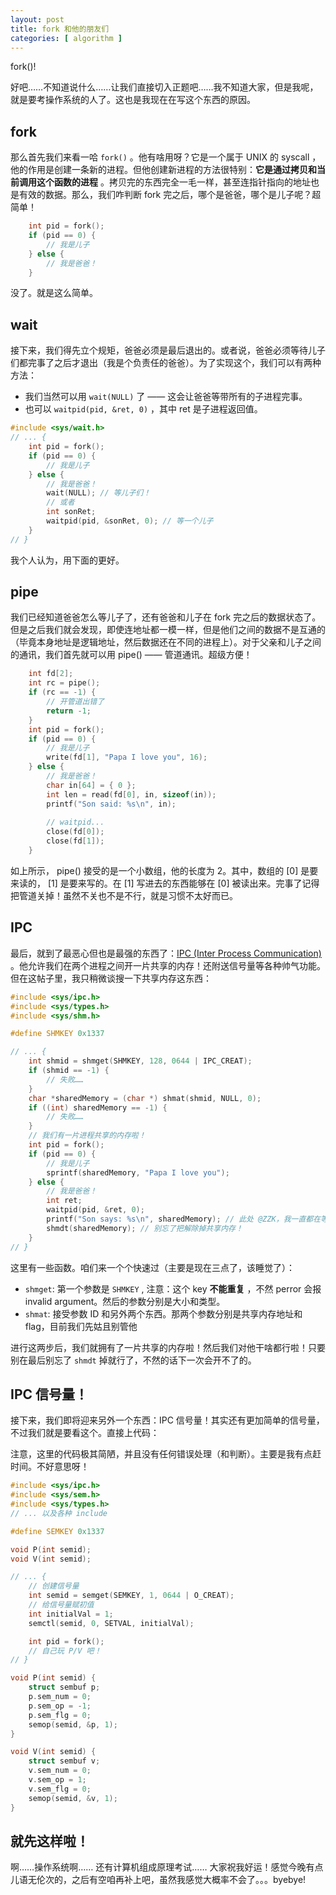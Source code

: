 ```yaml
---
layout: post
title: fork 和他的朋友们
categories: [ algorithm ]
---
```


fork()! 

好吧……不知道说什么……让我们直接切入正题吧……我不知道大家，但是我呢，就是要考操作系统的人了。这也是我现在在写这个东西的原因。

## fork

那么首先我们来看一哈 `fork()` 。他有啥用呀？它是一个属于 UNIX 的 syscall ，他的作用是创建一条新的进程。但他创建新进程的方法很特别：**它是通过拷贝和当前调用这个函数的进程** 。拷贝完的东西完全一毛一样，甚至连指针指向的地址也是有效的数据。那么，我们咋判断 fork 完之后，哪个是爸爸，哪个是儿子呢？超简单！

```c
    int pid = fork();
    if (pid == 0) {
        // 我是儿子
    } else {
        // 我是爸爸！
    }
```

没了。就是这么简单。

## wait

接下来，我们得先立个规矩，爸爸必须是最后退出的。或者说，爸爸必须等待儿子们都完事了之后才退出（我是个负责任的爸爸）。为了实现这个，我们可以有两种方法：

- 我们当然可以用 `wait(NULL)` 了 —— 这会让爸爸等带所有的子进程完事。
- 也可以 `waitpid(pid, &ret, 0)` ，其中 ret 是子进程返回值。

```c
#include <sys/wait.h>
// ... {
    int pid = fork();
    if (pid == 0) {
        // 我是儿子
    } else {
        // 我是爸爸！
        wait(NULL); // 等儿子们！
        // 或者
        int sonRet;
        waitpid(pid, &sonRet, 0); // 等一个儿子
    }
// }
```

我个人认为，用下面的更好。

## pipe

我们已经知道爸爸怎么等儿子了，还有爸爸和儿子在 fork 完之后的数据状态了。但是之后我们就会发现，即使连地址都一模一样，但是他们之间的数据不是互通的（毕竟本身地址是逻辑地址，然后数据还在不同的进程上）。对于父亲和儿子之间的通讯，我们首先就可以用 pipe() —— 管道通讯。超级方便！

```c
    int fd[2];
    int rc = pipe();
    if (rc == -1) {
        // 开管道出错了
        return -1;
    }
    int pid = fork();
    if (pid == 0) {
        // 我是儿子
        write(fd[1], "Papa I love you", 16);
    } else {
        // 我是爸爸！
        char in[64] = { 0 };
        int len = read(fd[0], in, sizeof(in));
        printf("Son said: %s\n", in);
        
        // waitpid...
        close(fd[0]);
        close(fd[1]);
    }
```

如上所示， pipe() 接受的是一个小数组，他的长度为 2。其中，数组的 \[0] 是要来读的， \[1] 是要来写的。在 \[1] 写进去的东西能够在 \[0] 被读出来。完事了记得把管道关掉！虽然不关也不是不行，就是习惯不太好而已。

## IPC

最后，就到了最恶心但也是最强的东西了：[IPC (Inter Process Communication)](https://en.wikipedia.org/wiki/Inter-process_communication) 。他允许我们在两个进程之间开一片共享的内存！还附送信号量等各种帅气功能。但在这帖子里，我只稍微谈搜一下共享内存这东西：

```c
#include <sys/ipc.h>
#include <sys/types.h>
#include <sys/shm.h>

#define SHMKEY 0x1337

// ... {
    int shmid = shmget(SHMKEY, 128, 0644 | IPC_CREAT);
    if (shmid == -1) {
        // 失败……
    }
    char *sharedMemory = (char *) shmat(shmid, NULL, 0);
    if ((int) sharedMemory == -1) {
        // 失败……
    }
    // 我们有一片进程共享的内存啦！
    int pid = fork();
    if (pid == 0) {
        // 我是儿子
        sprintf(sharedMemory, "Papa I love you");
    } else {
        // 我是爸爸！
        int ret;
        waitpid(pid, &ret, 0);
        printf("Son says: %s\n", sharedMemory); // 此处 @ZZK，我一直都在等你这样说
        shmdt(sharedMemory); // 别忘了把解除掉共享内存！
    }
// }
```

这里有一些函数。咱们来一个个快速过（主要是现在三点了，该睡觉了）：
- `shmget`: 第一个参数是 `SHMKEY` , 注意：这个 key **不能重复** ，不然 perror 会报 invalid argument。然后的参数分别是大小和类型。
- `shmat`: 接受参数 ID 和另外两个东西。那两个参数分别是共享内存地址和 flag，目前我们先姑且别管他

进行这两步后，我们就拥有了一片共享的内存啦！然后我们对他干啥都行啦！只要别在最后别忘了 `shmdt` 掉就行了，不然的话下一次会开不了的。

## IPC 信号量！

接下来，我们即将迎来另外一个东西：IPC 信号量！其实还有更加简单的信号量，不过我们就是要看这个。直接上代码：

注意，这里的代码极其简陋，并且没有任何错误处理（和判断）。主要是我有点赶时间。不好意思呀！

```c
#include <sys/ipc.h>
#include <sys/sem.h>
#include <sys/types.h>
// ... 以及各种 include

#define SEMKEY 0x1337

void P(int semid);
void V(int semid);

// ... {
    // 创建信号量
    int semid = semget(SEMKEY, 1, 0644 | O_CREAT);
    // 给信号量赋初值
    int initialVal = 1;
    semctl(semid, 0, SETVAL, initialVal);

    int pid = fork();
    // 自己玩 P/V 吧！
// }

void P(int semid) {
    struct sembuf p;
    p.sem_num = 0;
    p.sem_op = -1;
    p.sem_flg = 0;
    semop(semid, &p, 1);
}

void V(int semid) {
    struct sembuf v;
    v.sem_num = 0;
    v.sem_op = 1;
    v.sem_flg = 0;
    semop(semid, &v, 1);
}
```

## 就先这样啦！

啊……操作系统啊…… 还有计算机组成原理考试…… 大家祝我好运！感觉今晚有点儿语无伦次的，之后有空咱再补上吧，虽然我感觉大概率不会了。。。byebye! 
